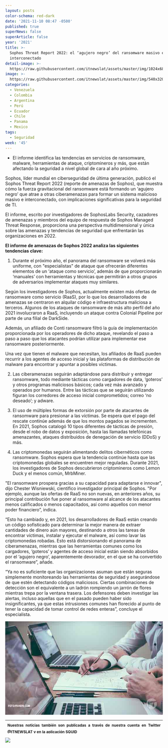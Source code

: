 ```yaml
---
layout: posts
color-schema: red-dark
date: '2021-11-10 08:47 -0500'
published: true
superNews: false
superArticle: false
year: '2021'
title: >-
  Sophos Threat Report 2022: el ‘agujero negro’ del ransomware masivo e
  interconectado
detail-image: >-
  https://raw.githubusercontent.com/itnewslat/assets/master/img/1024x680/Laptop-g.jpg
image: >-
  https://raw.githubusercontent.com/itnewslat/assets/master/img/540x320/Laptop-p.jpg
categories:
  - Venezuela
  - Colombia
  - Argentina
  - Perú
  - Ecuador
  - Chile
  - Panama
  - Mexico
tags:
  - Seguridad
week: '45'
---
```

- El informe identifica las tendencias en servicios de ransomware, malware, herramientas de ataque, criptomineros y más, que están afectando la seguridad a nivel global de cara al año próximo.

Sophos, líder mundial en ciberseguridad de última generación, publicó el Sophos Threat Report 2022 (reporte de amenazas de Sophos), que muestra cómo la fuerza gravitacional del ransomware está formando un ‘agujero negro’ que atrae a otras ciberamenazas para formar un sistema malicioso masivo e interconectado, con implicaciones significativas para la seguridad de TI. 

El informe, escrito por investigadores de SophosLabs Security, cazadores de amenazas y miembros del equipo de respuesta de Sophos Managed Threat Response, proporciona una perspectiva multidimensional y única sobre las amenazas y tendencias de seguridad que enfrentarán las organizaciones en 2022.

**El informe de amenazas de Sophos 2022 analiza las siguientes tendencias clave:**

1. Durante el próximo año, el panorama del ransomware se volverá más uniforme, con "especialistas" de ataque que ofrecerán diferentes elementos de un ‘ataque como servicio’, además de que proporcionarán ‘manuales’ con herramientas y técnicas que permitirán a otros grupos de adversarios implementar ataques muy similares.

Según los investigadores de Sophos, actualmente existen más ofertas de ransomware como servicio (RaaS), por lo que los desarrolladores de amenazas se centraron en alquilar código e infraestructura maliciosa a terceros. Algunos de los ataques de ransomware de más alto perfil del año 2021 involucraron a RaaS, incluyendo un ataque contra Colonial Pipeline por parte de una filial de DarkSide. 

Además, un afiliado de Conti ransomware filtró la guía de implementación proporcionada por los operadores de dicho ataque, revelando el paso a paso a paso que los atacantes podrían utilizar para implementar ese ransomware posteriormente.

Una vez que tienen el malware que necesitan, los afiliados de RaaS pueden recurrir a los agentes de acceso inicial y las plataformas de distribución de malware para encontrar y apuntar a posibles víctimas.

2. Las ciberamenazas seguirán adaptándose para distribuir y entregar ransomware, todo mediante tácticas como cargadores de data, ‘goteros’ y otros programas maliciosos básicos; cada vez más avanzado y operados por humanos. Entre las tácticas que se seguirán utilizando figuran los corredores de acceso inicial comprometidos; correo ‘no deseado’; y adware. 

3. El uso de múltiples formas de extorsión por parte de atacantes de ransomware para presionar a las víctimas. Se espera que el pago del rescate continúe además de que los montos pagados se incrementen. En 2021, Sophos catalogó 10 tipos diferentes de tácticas de presión, desde el robo de datos y exposición, hasta las llamadas telefónicas amenazantes, ataques distribuidos de denegación de servicio (DDoS) y más.

4. Las criptomonedas seguirán alimentando delitos cibernéticos como ransomware. Sophos espera que la tendencia continúe hasta que las criptomonedas globales se encuentren mejor reguladas. Durante 2021, los investigadores de Sophos descubrieron criptomineros como Lemon Duck y el menos común, MrbMiner.

"El ransomware prospera gracias a su capacidad para adaptarse e innovar", dijo Chester Wisniewski, científico investigador principal de Sophos. "Por ejemplo, aunque las ofertas de RaaS no son nuevas, en anteriores años, su principal contribución fue poner al ransomware al alcance de los atacantes menos calificados o menos capacitados, así como aquellos con menor poder financiero”, indica.

“Esto ha cambiado y, en 2021, los desarrolladores de RaaS están creando un código sofisticado para determinar la mejor manera de extraer cantidades de dinero aún mayores, destinando a otros las tareas de encontrar víctimas, instalar y ejecutar el malware, así como lavar las criptomonedas robadas. Esto está distorsionando el panorama de ciberamenazas, mientras que las herramientas comunes como los cargadores, ‘goteros’ y agentes de acceso inicial están siendo absorbidos por el ‘agujero negro’, aparentemente devorador, en el que se ha convertido el ransomware”, añade.

“Ya no es suficiente que las organizaciones asuman que están seguras simplemente monitoreando las herramientas de seguridad y asegurándose de que estén detectando códigos maliciosos. Ciertas combinaciones de detección son el equivalente a un ladrón rompiendo un jarrón de flores mientras trepa por la ventana trasera. Los defensores deben investigar las alertas, incluso aquellas que en el pasado pueden haber sido insignificantes, ya que estas intrusiones comunes han florecido al punto de tener la capacidad de tomar control de redes enteras”, concluye el especialista.

![](https://raw.githubusercontent.com/itnewslat/assets/master/img/540x320/Laptop-p.jpg)

<table style="height: 42px;" width="569">
<tbody>
<tr>
<td style="text-align: justify;"><sub><strong>Nuestras noticias también son publicadas a través de nuestra cuenta en Twitter <a href="https://twitter.com/itnewslat?lang=es">@ITNEWSLAT</a> y en la aplicación <a href="https://squidapp.co/en/">SQUID</a></strong></sub></td>
</tr>
</tbody>
</table>

<img src="https://tracker.metricool.com/c3po.jpg?hash=56f88a41e39ab42c063cc51676587a04"/>
